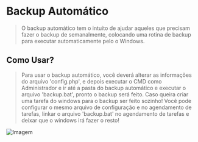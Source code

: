 # Backup Automático

> O backup automático tem o intuito de ajudar aqueles que precisam fazer o backup de semanalmente, colocando uma rotina de backup para executar automaticamente pelo o Windows.

## Como Usar?

> Para usar o backup automático, você deverá alterar as informações do arquivo 'config.php', e depois executar o CMD como Administrador e ir até a pasta do backup automático e executar o arquivo 'backup.bat', pronto o backup será feito. Caso queira criar uma tarefa do windows para o backup ser feito sozinho! Você pode configurar o mesmo arquivo de configuração e no agendamento de tarefas, linkar o arquivo 'backup.bat' no agendamento de tarefas e deixar que o windows irá fazer o resto!

![Imagem](/img/bg.png)